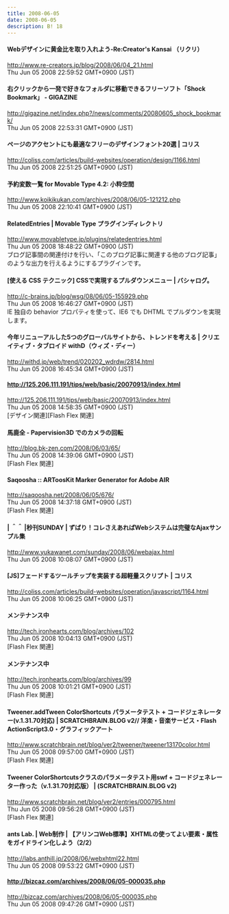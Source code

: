 ```yaml
---
title: 2008-06-05
date: 2008-06-05
description: B! 18
---
```


####   Webデザインに黄金比を取り入れよう-Re:Creator's Kansai （リクリ）
http://www.re-creators.jp/blog/2008/06/04_21.html<br>
Thu Jun 05 2008 22:59:52 GMT+0900 (JST)<br>


#### 右クリックから一発で好きなフォルダに移動できるフリーソフト「Shock Bookmark」 - GIGAZINE
http://gigazine.net/index.php?/news/comments/20080605_shock_bookmark/<br>
Thu Jun 05 2008 22:53:31 GMT+0900 (JST)<br>


####   ページのアクセントにも最適なフリーのデザインフォント20選 | コリス
http://coliss.com/articles/build-websites/operation/design/1166.html<br>
Thu Jun 05 2008 22:51:25 GMT+0900 (JST)<br>


#### 予約変数一覧 for Movable Type 4.2: 小粋空間
http://www.koikikukan.com/archives/2008/06/05-121212.php<br>
Thu Jun 05 2008 22:10:41 GMT+0900 (JST)<br>


#### RelatedEntries | Movable Type プラグインディレクトリ
http://www.movabletype.jp/plugins/relatedentries.html<br>
Thu Jun 05 2008 18:48:22 GMT+0900 (JST)<br>
ブログ記事間の関連付けを行い、「このブログ記事に関連する他のブログ記事」のような出力を行えるようにするプラグインです。


#### [使える CSS テクニック] CSSで実現するプルダウンメニュー | バシャログ。
http://c-brains.jp/blog/wsg/08/06/05-155929.php<br>
Thu Jun 05 2008 16:46:27 GMT+0900 (JST)<br>
IE 独自の behavior プロパティを使って、IE6 でも DHTML でプルダウンを実現します。


#### 今年リニューアルした5つのグローバルサイトから、トレンドを考える | クリエイティブ・タブロイド withD（ウィズ・ディー）
http://withd.jp/web/trend/020202_wdrdw/2814.html<br>
Thu Jun 05 2008 16:45:34 GMT+0900 (JST)<br>


#### http://125.206.111.191/tips/web/basic/20070913/index.html
http://125.206.111.191/tips/web/basic/20070913/index.html<br>
Thu Jun 05 2008 14:58:35 GMT+0900 (JST)<br>
[デザイン関連][Flash Flex 関連]


#### 馬鹿全 - Papervision3D でのカメラの回転
http://blog.bk-zen.com/2008/06/03/65/<br>
Thu Jun 05 2008 14:39:06 GMT+0900 (JST)<br>
[Flash Flex 関連]


#### Saqoosha :: ARToosKit Marker Generator for Adobe AIR
http://saqoosha.net/2008/06/05/676/<br>
Thu Jun 05 2008 14:37:18 GMT+0900 (JST)<br>
[Flash Flex 関連]


#### | ＾＾ |秒刊SUNDAY | ずばり！コレさえあればWebシステムは完璧なAjaxサンプル集
http://www.yukawanet.com/sunday/2008/06/webajax.html<br>
Thu Jun 05 2008 10:08:07 GMT+0900 (JST)<br>


####   [JS]フェードするツールチップを実装する超軽量スクリプト | コリス
http://coliss.com/articles/build-websites/operation/javascript/1164.html<br>
Thu Jun 05 2008 10:06:25 GMT+0900 (JST)<br>


#### メンテナンス中
http://tech.ironhearts.com/blog/archives/102<br>
Thu Jun 05 2008 10:04:13 GMT+0900 (JST)<br>
[Flash Flex 関連]


#### メンテナンス中
http://tech.ironhearts.com/blog/archives/99<br>
Thu Jun 05 2008 10:01:21 GMT+0900 (JST)<br>
[Flash Flex 関連]


#### Tweener.addTween ColorShortcuts パラメータテスト + コードジェネレーター(v.1.31.70対応)  | SCRATCHBRAIN.BLOG v2// 洋楽・音楽サービス・Flash ActionScript3.0・グラフィックアート
http://www.scratchbrain.net/blog/ver2/tweener/tweener13170color.html<br>
Thu Jun 05 2008 09:57:00 GMT+0900 (JST)<br>
[Flash Flex 関連]


#### Tweener ColorShortcutsクラスのパラメータテスト用swf + コードジェネレーター作った（v.1.31.70対応版） | (SCRATCHBRAIN.BLOG v2)
http://www.scratchbrain.net/blog/ver2/entries/000795.html<br>
Thu Jun 05 2008 09:56:28 GMT+0900 (JST)<br>
[Flash Flex 関連]


#### ants Lab. | Web制作 | 【アリンコWeb標準】XHTMLの使ってよい要素・属性をガイドライン化しよう（2/2）
http://labs.anthill.jp/2008/06/webxhtml22.html<br>
Thu Jun 05 2008 09:53:22 GMT+0900 (JST)<br>


#### http://bizcaz.com/archives/2008/06/05-000035.php
http://bizcaz.com/archives/2008/06/05-000035.php<br>
Thu Jun 05 2008 09:47:26 GMT+0900 (JST)<br>


